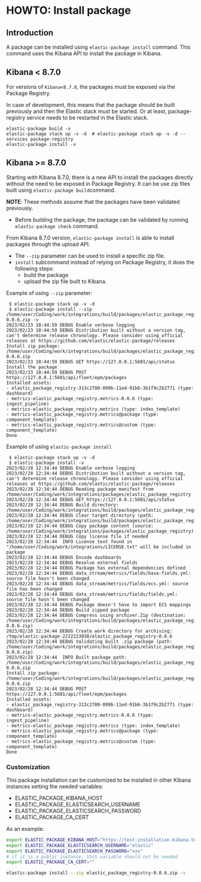 # HOWTO: Install package

## Introduction
A package can be installed using `elastic-package install` command. This command uses the Kibana API to install the package in Kibana.

## Kibana < 8.7.0
For versions of `Kibana<8.7.0`, the packages must be exposed via the Package Registry.

In case of development, this means that the package should be built previously and then the Elastic stack must be started. Or at least, package-registry service needs to be restarted in the Elastic stack.

```shell
elastic-package build -v
elastic-package stack up -v -d  # elastic-package stack up -v -d --services package-registry
elastic-package install -v
```

## Kibana >= 8.7.0
Starting with Kibana 8.7.0, there is a new API to install the packages directly without the need to be exposed in Package Registry. It can be use zip files built using `elastic-package build`command.

**NOTE**: These methods assume that the packages have been validated previously.
- Before building the package, the package can be validated by running `elastic-package check` command.

From Kibana 8.7.0 version, `elastic-package install` is able to install packages through the upload API.
- The `--zip` parameter can be used to install a specific zip file.
- `install` subcommand instead of relying on Package Registry, it does the following steps:
    - build the package
    - upload the zip file built to Kibana.

Example of using `--zip` parameter:
```shell
 $ elastic-package stack up -v -d
 $ elastic-package install --zip /home/user/Coding/work/integrations/build/packages/elastic_package_registry-0.0.6.zip -v
2023/02/23 18:44:59 DEBUG Enable verbose logging
2023/02/23 18:44:59 DEBUG Distribution built without a version tag, can't determine release chronology. Please consider using official releases at https://github.com/elastic/elastic-package/releases
Install zip package: /home/user/Coding/work/integrations/build/packages/elastic_package_registry-0.0.6.zip
2023/02/23 18:44:59 DEBUG GET https://127.0.0.1:5601/api/status
Install the package
2023/02/23 18:44:59 DEBUG POST https://127.0.0.1:5601/api/fleet/epm/packages
Installed assets:
- elastic_package_registry-313c2700-099b-11ed-91b6-3b1f9c2b2771 (type: dashboard)
- metrics-elastic_package_registry.metrics-0.0.6 (type: ingest_pipeline)
- metrics-elastic_package_registry.metrics (type: index_template)
- metrics-elastic_package_registry.metrics@package (type: component_template)
- metrics-elastic_package_registry.metrics@custom (type: component_template)
Done
```

Example of using `elastic-package install`
```shell
 $ elastic-package stack up -v -d
 $ elastic-package install -v
2023/02/28 12:34:44 DEBUG Enable verbose logging
2023/02/28 12:34:44 DEBUG Distribution built without a version tag, can't determine release chronology. Please consider using official releases at https://github.com/elastic/elastic-package/releases
2023/02/28 12:34:44 DEBUG Reading package manifest from /home/user/Coding/work/integrations/packages/elastic_package_registry
2023/02/28 12:34:44 DEBUG GET https://127.0.0.1:5601/api/status
2023/02/28 12:34:44 DEBUG Build directory: /home/user/Coding/work/integrations/build/packages/elastic_package_registry/0.0.6
2023/02/28 12:34:44 DEBUG Clear target directory (path: /home/user/Coding/work/integrations/build/packages/elastic_package_registry/0.0.6)
2023/02/28 12:34:44 DEBUG Copy package content (source: /home/user/Coding/work/integrations/packages/elastic_package_registry)
2023/02/28 12:34:44 DEBUG Copy license file if needed
2023/02/28 12:34:44  INFO License text found in "/home/user/Coding/work/integrations/LICENSE.txt" will be included in package
2023/02/28 12:34:44 DEBUG Encode dashboards
2023/02/28 12:34:44 DEBUG Resolve external fields
2023/02/28 12:34:44 DEBUG Package has external dependencies defined
2023/02/28 12:34:44 DEBUG data_stream/metrics/fields/base-fields.yml: source file hasn't been changed
2023/02/28 12:34:44 DEBUG data_stream/metrics/fields/ecs.yml: source file has been changed
2023/02/28 12:34:44 DEBUG data_stream/metrics/fields/fields.yml: source file hasn't been changed
2023/02/28 12:34:44 DEBUG Package doesn't have to import ECS mappings
2023/02/28 12:34:44 DEBUG Build zipped package
2023/02/28 12:34:44 DEBUG Compress using archiver.Zip (destination: /home/user/Coding/work/integrations/build/packages/elastic_package_registry-0.0.6.zip)
2023/02/28 12:34:44 DEBUG Create work directory for archiving: /tmp/elastic-package-2222223038/elastic_package_registry-0.0.6
2023/02/28 12:34:44 DEBUG Validating built .zip package (path: /home/user/Coding/work/integrations/build/packages/elastic_package_registry-0.0.6.zip)
2023/02/28 12:34:44  INFO Built package path: /home/user/Coding/work/integrations/build/packages/elastic_package_registry-0.0.6.zip
Install zip package: /home/user/Coding/work/integrations/build/packages/elastic_package_registry-0.0.6.zip
2023/02/28 12:34:44 DEBUG POST https://127.0.0.1:5601/api/fleet/epm/packages
Installed assets:
- elastic_package_registry-313c2700-099b-11ed-91b6-3b1f9c2b2771 (type: dashboard)
- metrics-elastic_package_registry.metrics-0.0.6 (type: ingest_pipeline)
- metrics-elastic_package_registry.metrics (type: index_template)
- metrics-elastic_package_registry.metrics@package (type: component_template)
- metrics-elastic_package_registry.metrics@custom (type: component_template)
Done
```

### Customization

This package installation can be customized to be installed in other Kibana instances setting the needed variables:
- ELASTIC_PACKAGE_KIBANA_HOST
- ELASTIC_PACKAGE_ELASTICSEARCH_USERNAME
- ELASTIC_PACKAGE_ELASTICSEARCH_PASSWORD
- ELASTIC_PACKAGE_CA_CERT

As an example:
```bash
export ELASTIC_PACKAGE_KIBANA_HOST="https://test-installation.kibana.test:9243"
export ELASTIC_PACKAGE_ELASTICSEARCH_USERNAME="elastic"
export ELASTIC_PACKAGE_ELASTICSEARCH_PASSWORD="xxx"
# if it is a public instance, this variable should not be needed
export ELASTIC_PACKAGE_CA_CERT=""

elastic-package install --zip elastic_package_registry-0.0.6.zip -v
```
